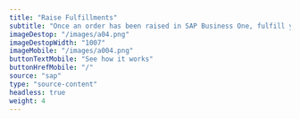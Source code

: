 ```yaml
---
title: "Raise Fulfillments"
subtitle: "Once an order has been raised in SAP Business One, fulfill your order with one of fulfillment partners, such as Parcelninja"
imageDestop: "/images/a04.png"
imageDestopWidth: "1007"
imageMobile: "/images/a004.png"
buttonTextMobile: "See how it works"
buttonHrefMobile: "/" 
source: "sap"
type: "source-content"
headless: true
weight: 4
---
```

